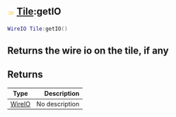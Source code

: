 ## ![shared](.gitbook/assets/shared.png) [Tile](./home/Tile):getIO

```lua
WireIO Tile:getIO()
```

Returns the wire io on the tile, if any
------
## Returns

| Type   | Description |
| ------ | ----------: |
| [WireIO](./home/WireIO) | No description |

